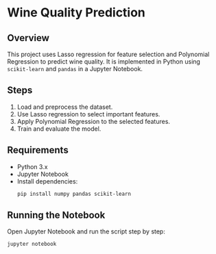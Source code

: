 # Wine Quality Prediction

## Overview
This project uses Lasso regression for feature selection and Polynomial Regression to predict wine quality. It is implemented in Python using `scikit-learn` and `pandas` in a Jupyter Notebook.

## Steps
1. Load and preprocess the dataset.
2. Use Lasso regression to select important features.
3. Apply Polynomial Regression to the selected features.
4. Train and evaluate the model.

## Requirements
- Python 3.x
- Jupyter Notebook
- Install dependencies:
  ```bash
  pip install numpy pandas scikit-learn
  ```

## Running the Notebook
Open Jupyter Notebook and run the script step by step:
```bash
jupyter notebook
```

